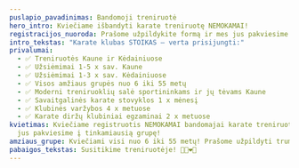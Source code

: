 ```yaml
---
puslapio_pavadinimas: Bandomoji treniruotė
hero_intro: Kviečiame išbandyti karate treniruotę NEMOKAMAI!
registracijos_nuoroda: Prašome užpildykite formą ir mes jus pakviesime į tinkamiausią treniruotę
intro_tekstas: "Karate klubas STOIKAS — verta prisijungti:"
privalumai:
  - ✅ Treniruotės Kaune ir Kėdainiuose
  - ✅ Užsiėmimai 1-5 x sav. Kaune
  - ✅ Užsiėmimai 1-3 x sav. Kėdainiuose
  - ✅ Visos amžiaus grupės nuo 6 iki 55 metų
  - ✅ Moderni treniruoklių salė sportininkams ir jų tėvams Kaune
  - ✅ Savaitgalinės karate stovyklos 1 x mėnesį
  - ✅ Klubinės varžybos 4 x metuose
  - ✅ Karate diržų klubiniai egzaminai 2 x metuose
kvietimas: Kviečiame registruotis NEMOKAMAI bandomajai karate treniruotei ir mes
  jus pakviesime į tinkamiausią grupę!
amziaus_grupe: Kviečiami visi nuo 6 iki 55 metų! Prašome užpildyti trumpą registracijos formą
pabaigos_tekstas: Susitikime treniruotėje! 👊🥋❤️💪
---
```

